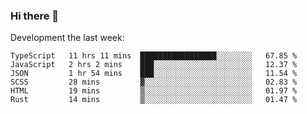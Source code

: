 ### Hi there 👋

Development the last week:
<!--START_SECTION:waka-->

```text
TypeScript   11 hrs 11 mins  █████████████████░░░░░░░░   67.85 %
JavaScript   2 hrs 2 mins    ███░░░░░░░░░░░░░░░░░░░░░░   12.37 %
JSON         1 hr 54 mins    ███░░░░░░░░░░░░░░░░░░░░░░   11.54 %
SCSS         28 mins         ▓░░░░░░░░░░░░░░░░░░░░░░░░   02.83 %
HTML         19 mins         ▒░░░░░░░░░░░░░░░░░░░░░░░░   01.97 %
Rust         14 mins         ▒░░░░░░░░░░░░░░░░░░░░░░░░   01.47 %
```

<!--END_SECTION:waka-->

<!--
**JASONPANGGO/jasonpanggo** is a ✨ _special_ ✨ repository because its `README.md` (this file) appears on your GitHub profile.

Here are some ideas to get you started:

- 🔭 I’m currently working on ...
- 🌱 I’m currently learning ...
- 👯 I’m looking to collaborate on ...
- 🤔 I’m looking for help with ...
- 💬 Ask me about ...
- 📫 How to reach me: ...
- 😄 Pronouns: ...
- ⚡ Fun fact: ...
-->
